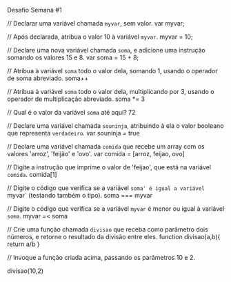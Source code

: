 Desafio Semana #1

// Declarar uma variável chamada `myvar`, sem valor.
var myvar; 

// Após declarada, atribua o valor 10 à variável `myvar`.
myvar = 10;

// Declare uma nova variável chamada `soma`, e adicione uma instrução somando os valores 15 e 8.
var soma = 15 + 8;

// Atribua à variável `soma` todo o valor dela, somando 1, usando o operador de soma abreviado.
soma++

// Atribua à variável `soma` todo o valor dela, multiplicando por 3, usando o operador de multiplicação abreviado.
soma *= 3

// Qual é o valor da variável `soma` até aqui?
72

// Declare uma variável chamada `souninja`, atribuindo à ela o valor booleano que representa `verdadeiro`.
var souninja = true

// Declare uma variável chamada `comida` que recebe um array com os valores 'arroz', 'feijão' e 'ovo'.
var comida = [arroz, feijao, ovo]

// Digite a instrução que imprime o valor de 'feijao', que está na variável `comida`.
comida[1]

// Digite o código que verifica se a variável `soma' é igual a variável `myvar` (testando também o tipo).
soma === myvar

// Digite o código que verifica se a variável `myvar` é menor ou igual à variável `soma`.
myvar =< soma

// Crie uma função chamada `divisao` que receba como parâmetro dois números, e retorne o resultado da divisão entre eles.
function divisao(a,b){
return a/b
}


// Invoque a função criada acima, passando os parâmetros 10 e 2.

divisao(10,2)